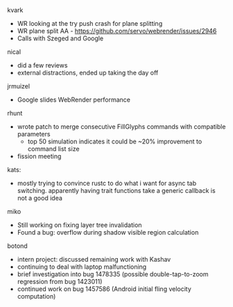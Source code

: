 kvark
  * WR looking at the try push crash for plane splitting
  * WR plane split AA - https://github.com/servo/webrender/issues/2946
  * Calls with Szeged and Google

nical
  * did a few reviews
  * external distractions, ended up taking the day off

jrmuizel
  * Google slides WebRender performance

rhunt
  * wrote patch to merge consecutive FillGlyphs commands with compatible parameters
    * top 50 simulation indicates it could be ~20% improvement to command list size
  * fission meeting

kats:
  * mostly trying to convince rustc to do what i want for async tab switching. apparently having trait functions take a generic callback is not a good idea

miko
  * Still working on fixing layer tree invalidation
  * Found a bug: overflow during shadow visible region calculation

botond
  * intern project: discussed remaining work with Kashav 
  * continuing to deal with laptop malfunctioning 
  * brief investigation into bug 1478335 (possible double-tap-to-zoom regression from bug 1423011) 
  * continued work on bug 1457586 (Android initial fling velocity computation)
